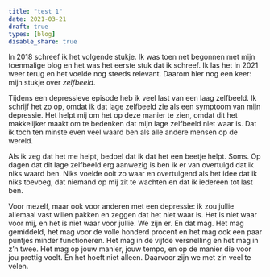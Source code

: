 ```yaml
title: "test 1"
date: 2021-03-21
draft: true
types: [blog]
disable_share: true
```

In 2018 schreef ik het volgende stukje. Ik was toen net begonnen met mijn toenmalige blog en het was het eerste stuk dat ik schreef. Ik las het in 2021 weer terug en het voelde nog steeds relevant. Daarom hier nog een keer: mijn stukje over *zelfbeeld*.

Tijdens een depressieve episode heb ik veel last van een laag zelfbeeld. Ik schrijf het zo op, omdat ik dat lage zelfbeeld zie als een symptoom van mijn depressie. Het helpt mij om het op deze manier te zien, omdat dit het makkelijker maakt om te bedenken dat mijn lage zelfbeeld niet waar is. Dat ik toch ten minste even veel waard ben als alle
andere mensen op de wereld.

Als ik zeg dat het me helpt, bedoel dat ik dat het een beetje helpt. Soms. Op dagen dat dit lage zelfbeeld erg aanwezig is ben ik er van overtuigd dat ik niks waard ben. Niks voelde ooit zo waar en overtuigend als het idee dat ik niks toevoeg, dat niemand op mij zit te wachten en dat ik iedereen tot last ben.

Voor mezelf, maar ook voor anderen met een depressie: ik zou jullie allemaal vast willen pakken en zeggen dat het niet waar is. Het is niet waar voor mij, en het is niet waar voor jullie. We zijn er. En dat mag. Het mag gemiddeld, het mag voor de volle honderd procent en het mag ook een paar puntjes minder functioneren. Het mag in de vijfde versnelling en het mag in z’n twee. Het mag op jouw manier, jouw tempo, en op
de manier die voor jou prettig voelt. En het hoeft niet alleen. Daarvoor zijn we met z’n veel te velen.